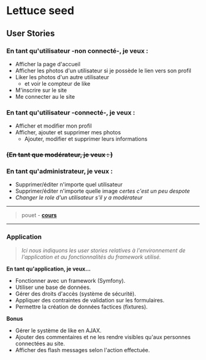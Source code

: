 # Lettuce seed

## User Stories

### **En tant qu'utilisateur -non connecté-, je veux :** 
- Afficher la page d'accueil
- Afficher les photos d'un utilisateur si je possède le lien vers son profil
- Liker les photos d'un autre utilisateur     
    - et voir le compteur de like
- M'inscrire sur le site
- Me connecter au le site


### **En tant qu'utilisateur -connecté-, je veux :** 
- Afficher et modifier mon profil
- Afficher, ajouter et supprimer mes photos
    - Ajouter, modifier et supprimer leurs informations


### ~~(En tant que modérateur, je veux : )~~

### **En tant qu'administrateur, je veux :**
- Supprimer/éditer n'importe quel utilisateur
- Supprimer/éditer n'importe quelle image
*certes c'est un peu despote*
- *Changer le role d'un utilisateur s'il y a modérateur*

---
> pouet - **[cours](https://github.com/O-clock-Fantasy/Symfo-Eval-FAQ-O-Clock-complet/blob/master/docs/user_stories.md)**
---

### Application
>*Ici nous indiquons les user stories relatives à l'environnement de l'application et au fonctionnalités du framework utilisé.*

**En tant qu'application, je veux...**

- Fonctionner avec un framework (Symfony).
- Utiliser une base de données.
- Gérer des droits d'accès (système de sécurité).
- Appliquer des contraintes de validation sur les formulaires.
- Permettre la création de données factices (fixtures).
  

**Bonus**

- Gérer le système de like en AJAX.
- Ajouter des commentaires et ne les rendre visibles qu'aux personnes connectées au site.
- Afficher des flash messages selon l'action effectuée.
